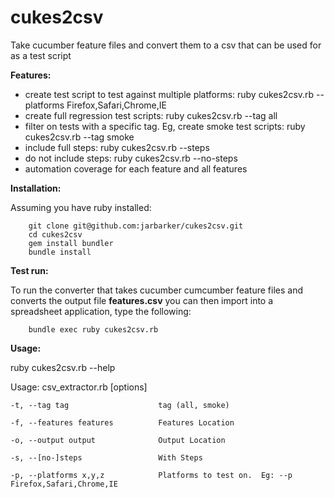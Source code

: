 cukes2csv
============

Take cucumber feature files and convert them to a csv that can be used for as a test script


**Features:**

 * create test script to test against multiple platforms: ruby cukes2csv.rb --platforms Firefox,Safari,Chrome,IE
 * create full regression test scripts: ruby cukes2csv.rb --tag all
 * filter on tests with a specific tag.  Eg, create smoke test scripts: ruby cukes2csv.rb --tag smoke
 * include full steps: ruby cukes2csv.rb --steps
 * do not include steps: ruby cukes2csv.rb --no-steps
 * automation coverage for each feature and all features
 

**Installation:**

Assuming you have ruby installed:

        git clone git@github.com:jarbarker/cukes2csv.git
        cd cukes2csv
        gem install bundler
        bundle install

        
**Test run:**

To run the converter that takes cucumber cumcumber feature files and converts the output file **features.csv** you can then import into a spreadsheet application, type the following:

        bundle exec ruby cukes2csv.rb


**Usage:**

ruby cukes2csv.rb --help

Usage: csv_extractor.rb [options]

    -t, --tag tag                    tag (all, smoke)
    
    -f, --features features          Features Location
    
    -o, --output output              Output Location
    
    -s, --[no-]steps                 With Steps
    
    -p, --platforms x,y,z            Platforms to test on.  Eg: --p Firefox,Safari,Chrome,IE
    

